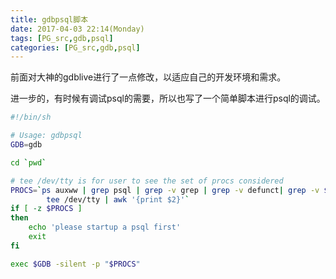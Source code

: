 ```yaml
---
title: gdbpsql脚本
date: 2017-04-03 22:14(Monday)
tags: [PG_src,gdb,psql]
categories: [PG_src,gdb,psql]
---
```


前面对大神的gdblive进行了一点修改，以适应自己的开发环境和需求。

进一步的，有时候有调试psql的需要，所以也写了一个简单脚本进行psql的调试。

```sh
#!/bin/sh

# Usage: gdbpsql
GDB=gdb

cd `pwd`

# tee /dev/tty is for user to see the set of procs considered
PROCS=`ps auxww | grep psql | grep -v grep | grep -v defunct| grep -v $0 |\
        tee /dev/tty | awk '{print $2}'`
if [ -z $PROCS ]
then
	echo 'please startup a psql first'
	exit
fi

exec $GDB -silent -p "$PROCS"
```
